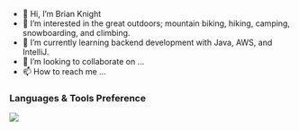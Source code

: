 - 👋 Hi, I’m Brian Knight
- 👀 I’m interested in the great outdoors; mountain biking, hiking, camping, snowboarding, and climbing.
- 🌱 I’m currently learning backend development with Java, AWS, and IntelliJ.
- 💞️ I’m looking to collaborate on ...
- 📫 How to reach me ...




### Languages & Tools Preference

<img src="https://img.shields.io/badge/java-%23ED8B00.svg?style=for-the-badge&logo=java&logoColor=white">
<img src="">
<img src="">
<img src="">
<img src="">


<!---
brianjknight/brianjknight is a ✨ special ✨ repository because its `README.md` (this file) appears on your GitHub profile.
You can click the Preview link to take a look at your changes.
--->
